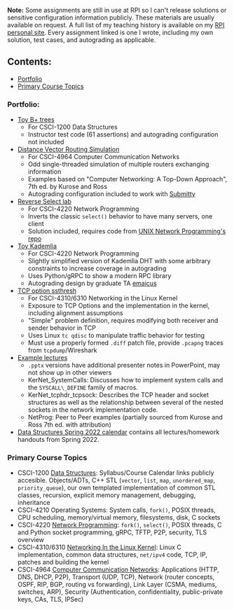 __Note:__ Some assignments are still in use at RPI so I can't release solutions or sensitive configuration information publicly. These materials are usually available on request. A full list of my teaching history is available on my [RPI personal site](https://www.cs.rpi.edu/~holzbh/). Every assignment linked is one I wrote, including my own solution, test cases, and autograding as applicable.

## Contents:
- [Portfolio](https://github.com/holzbh/holzbh/tree/main/teaching_portfolio#portfolio)
- [Primary Course Topics](https://github.com/holzbh/holzbh/tree/main/teaching_portfolio#primary-course-topics)

### Portfolio:
- [Toy B+ trees](https://github.com/holzbh/holzbh/tree/main/teaching_portfolio/bplus_trees)
  - For CSCI-1200 Data Structures
  - Instructor test code (61 assertions) and autograding configuration not included
- [Distance Vector Routing Simulation](https://github.com/holzbh/holzbh/tree/main/teaching_portfolio/distance_vector_routing)
  - For CSCI-4964 Computer Communication Networks
  - Odd single-threaded simulation of multiple routers exchanging information
  - Examples based on "Computer Networking: A Top-Down Approach", 7th ed. by Kurose and Ross
  - Autograding configuration included to work with [Submitty](https://submitty.org/index/overview)
- [Reverse Select lab](https://github.com/holzbh/holzbh/tree/main/teaching_portfolio/reverse_select)
  - For CSCI-4220 Network Programming
  - Inverts the classic `select()` behavior to have many servers, one client
  - Solution included, requires code from [UNIX Network Programming's repo](https://github.com/unpbook/unpv13e)
- [Toy Kademlia](https://github.com/holzbh/holzbh/tree/main/teaching_portfolio/toy_kad)
  - For CSCI-4220 Network Programming
  - Slightly simplified version of Kademlia DHT with some arbitrary constraints to increase coverage in autograding
  - Uses Python/gRPC to show a modern RPC library
  - Autograding design by graduate TA [emaicus](https://github.com/emaicus)
- [TCP option ssthresh](https://github.com/holzbh/holzbh/tree/main/teaching_portfolio/kernel_ssthresh)
  - For CSCI-4310/6310 Networking in the Linux Kernel
  - Exposure to TCP Options and the implementation in the kernel, including alignment assumptions
  - "Simple" problem definition, requires modifying both receiver and sender behavior in TCP
  - Uses Linux `tc qdisc` to manipulate traffic behavior for testing
  - Must use a properly formed `.diff` patch file, provide `.pcapng` traces from `tcpdump`/Wireshark
- [Example lectures](https://github.com/holzbh/holzbh/tree/main/teaching_portfolio/lectures)
  - `.pptx` versions have additional presenter notes in PowerPoint, may not show up in other viewers
  - KerNet_SystemCalls: Discusses how to implement system calls and the `SYSCALL\_DEFINE` family of macros.
  - KerNet\_tcphdr\_tcpsock: Describes the TCP header and socket structures as well as the relationship between several of the nested sockets in the network implementation code.
  - NetProg: Peer to Peer examples (partially sourced from Kurose and Ross 7th ed. with attribution)
- [Data Structures Spring 2022 calendar](https://www.cs.rpi.edu/academics/courses/spring22/csci1200/calendar.php) contains all lectures/homework handouts from Spring 2022.

### Primary Course Topics
- CSCI-1200 [Data Structures](https://www.cs.rpi.edu/academics/courses/spring23/csci1200/): Syllabus/Course Calendar links publicly accesible. Objects/ADTs, C++ STL (`vector`, `list`, `map`, `unordered_map`, `priority_queue`), our own templated implementation of common STL classes, recursion, explicit memory management, debugging, inheritance
- CSCI-4210 Operating Systems: System calls, `fork()`, POSIX threads, CPU scheduling, memory/virtual memory, filesystems, disk, C sockets
- CSCI-4220 [Network Programming](https://www.cs.rpi.edu/~holzbh/NetProg21/index.php): `fork()`, `select()`, POSIX threads, C and Python socket programming, gRPC, TFTP, P2P, security, TLS overview
- CSCI-4310/6310 [Networking In the Linux Kernel](https://www.cs.rpi.edu/~holzbh/KerNet21/index.php): Linux C implementation, common data structures, `net/ipv4` code, TCP, IP, patches and building the kernel
- CSCI-4964 [Computer Communication Networks](https://www.cs.rpi.edu/~holzbh/CCN22/index.php): Applications (HTTP, DNS, DHCP, P2P), Transport (UDP, TCP), Network (router concepts, OSPF, RIP, BGP, routing vs forwarding), Link Layer (CSMA, mediums, switches, ARP), Security (Authentication, confidentiality, public-private keys, CAs, TLS, IPSec)
